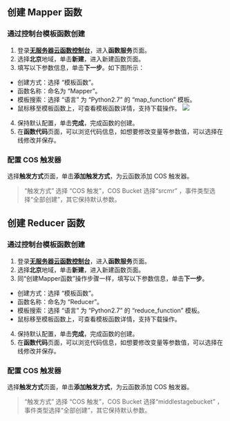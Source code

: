 ## 创建 Mapper 函数

### 通过控制台模板函数创建

1. 登录[**无服务器云函数控制台**](https://console.cloud.tencent.com/scf/list?rid=8&ns=default)，进入**函数服务**页面。
2. 选择**北京**地域，单击**新建**，进入新建函数页面。
3. 填写以下参数信息，单击**下一步**。如下图所示：
 - 创建方式：选择 “模板函数”。
 - 函数名称：命名为 “Mapper”。
 - 模板搜索：选择 “语言” 为 “Python2.7” 的 “map_function” 模板。
 - 鼠标移至模板函数上，可查看模板函数详情，支持下载操作。
 ![](https://main.qcloudimg.com/raw/acda22879449eb0998dbc01bd1851941.jpg) 
4. 保持默认配置，单击**完成**，完成函数的创建。
5. 在**函数代码**页面，可以浏览代码信息，如想要修改变量等参数值，可以选择在线修改并保存。

### 配置 COS 触发器

选择**触发方式**页面，单击**添加触发方式**，为云函数添加 COS 触发器。   
> “触发方式” 选择 “COS 触发”，COS Bucket 选择“srcmr” ，事件类型选择“全部创建”，其它保持默认参数。

## 创建 Reducer 函数

### 通过控制台模板函数创建

1. 登录[**无服务器云函数控制台**](https://console.cloud.tencent.com/scf/list?rid=8&ns=default)，进入**函数服务**页面。
2. 选择**北京**地域，单击**新建**，进入新建函数页面。
3. 同“创建Mapper函数”操作步骤一样，填写以下参数信息，单击**下一步**。
 - 创建方式：选择 “模板函数”。
 - 函数名称：命名为 “Reducer”。
 - 模板搜索：选择 “语言” 为 “Python2.7” 的 “reduce_function” 模板。
 - 鼠标移至模板函数上，可查看模板函数详情，支持下载操作。
4. 保持默认配置，单击**完成**，完成函数的创建。
5. 在**函数代码**页面，可以浏览代码信息，如想要修改变量等参数值，可以选择在线修改并保存。

### 配置 COS 触发器

选择**触发方式**页面，单击**添加触发方式**，为云函数添加 COS 触发器。   
> “触发方式” 选择 “COS 触发”，COS Bucket 选择“middlestagebucket” ，事件类型选择“全部创建”，其它保持默认参数。